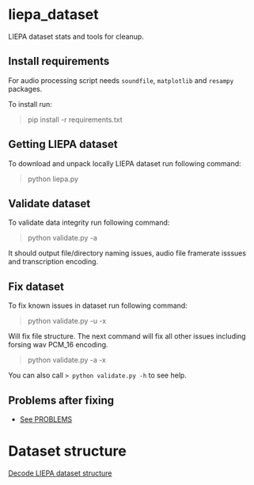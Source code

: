 # liepa_dataset
LIEPA dataset stats and tools for cleanup.

## Install requirements

For audio processing script needs `soundfile`, `matplotlib` and `resampy` packages.

To install run:

> pip install -r requirements.txt

## Getting LIEPA dataset

To download and unpack locally LIEPA dataset run following command:

> python liepa.py

## Validate dataset

To validate data integrity run following command:

> python validate.py -a

It should output file/directory naming issues, audio file framerate isssues and transcription encoding.

## Fix dataset

To fix known issues in dataset run following command:

> python validate.py -u -x

Will fix file structure.
The next command will fix all other issues including forsing wav PCM_16 encoding.

> python validate.py -a -x

You can also call `> python validate.py -h` to see help.

## Problems after fixing

- [See PROBLEMS](PROBLEMS.md)

# Dataset structure
[Decode LIEPA dataset structure](STRUCTURE.md)
